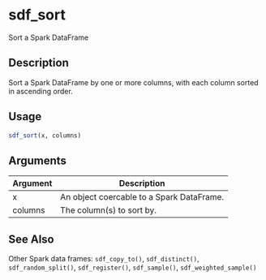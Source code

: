 # sdf_sort


Sort a Spark DataFrame




## Description

Sort a Spark DataFrame by one or more columns, with each column
sorted in ascending order.





## Usage
```r
sdf_sort(x, columns)
```




## Arguments


Argument      |Description
------------- |----------------
x | An object coercable to a Spark DataFrame.
columns | The column(s) to sort by.







## See Also

Other Spark data frames: 
`sdf_copy_to()`,
`sdf_distinct()`,
`sdf_random_split()`,
`sdf_register()`,
`sdf_sample()`,
`sdf_weighted_sample()`



